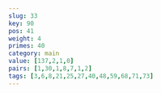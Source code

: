 ```yaml
---
slug: 33
key: 90
pos: 41
weight: 4
primes: 40
category: main
value: [137,2,1,0]
pairs: [1,30,1,8,7,1,2]
tags: [3,6,8,21,25,27,40,48,59,68,71,73]
---
```

